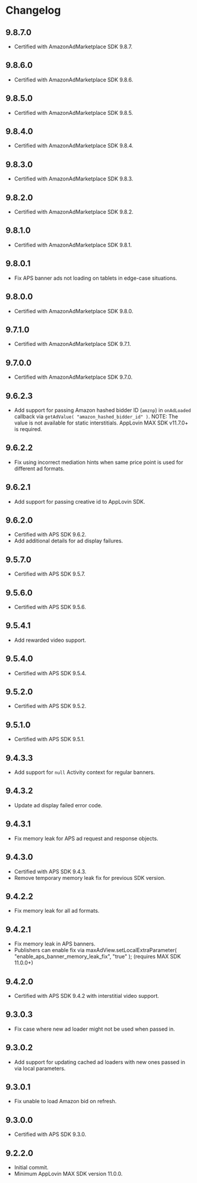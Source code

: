 # Changelog

## 9.8.7.0
* Certified with AmazonAdMarketplace SDK 9.8.7.

## 9.8.6.0
* Certified with AmazonAdMarketplace SDK 9.8.6.

## 9.8.5.0
* Certified with AmazonAdMarketplace SDK 9.8.5.

## 9.8.4.0
* Certified with AmazonAdMarketplace SDK 9.8.4.

## 9.8.3.0
* Certified with AmazonAdMarketplace SDK 9.8.3.

## 9.8.2.0
* Certified with AmazonAdMarketplace SDK 9.8.2.

## 9.8.1.0
* Certified with AmazonAdMarketplace SDK 9.8.1.

## 9.8.0.1
* Fix APS banner ads not loading on tablets in edge-case situations.

## 9.8.0.0
* Certified with AmazonAdMarketplace SDK 9.8.0.

## 9.7.1.0
* Certified with AmazonAdMarketplace SDK 9.7.1.

## 9.7.0.0
* Certified with AmazonAdMarketplace SDK 9.7.0.

## 9.6.2.3
* Add support for passing Amazon hashed bidder ID (`amznp`) in `onAdLoaded` callback via `getAdValue( "amazon_hashed_bidder_id" )`. NOTE: The value is not available for static interstitials. AppLovin MAX SDK v11.7.0+ is required.

## 9.6.2.2
* Fix using incorrect mediation hints when same price point is used for different ad formats.

## 9.6.2.1
* Add support for passing creative id to AppLovin SDK.

## 9.6.2.0
* Certified with APS SDK 9.6.2.
* Add additional details for ad display failures.

## 9.5.7.0
* Certified with APS SDK 9.5.7.

## 9.5.6.0
* Certified with APS SDK 9.5.6.

## 9.5.4.1
* Add rewarded video support.

## 9.5.4.0
* Certified with APS SDK 9.5.4.

## 9.5.2.0
* Certified with APS SDK 9.5.2.

## 9.5.1.0
* Certified with APS SDK 9.5.1.

## 9.4.3.3
* Add support for `null` Activity context for regular banners.

## 9.4.3.2
* Update ad display failed error code.

## 9.4.3.1
* Fix memory leak for APS ad request and response objects.

## 9.4.3.0
* Certified with APS SDK 9.4.3.
* Remove temporary memory leak fix for previous SDK version.

## 9.4.2.2
* Fix memory leak for all ad formats.

## 9.4.2.1
* Fix memory leak in APS banners.
* Publishers can enable fix via maxAdView.setLocalExtraParameter( "enable_aps_banner_memory_leak_fix", "true" ); (requires MAX SDK 11.0.0+)

## 9.4.2.0
* Certified with APS SDK 9.4.2 with interstitial video support.

## 9.3.0.3
* Fix case where new ad loader might not be used when passed in.

## 9.3.0.2
* Add support for updating cached ad loaders with new ones passed in via local parameters.

## 9.3.0.1
* Fix unable to load Amazon bid on refresh.

## 9.3.0.0
* Certified with APS SDK 9.3.0.

## 9.2.2.0
* Initial commit.
* Minimum AppLovin MAX SDK version 11.0.0.
